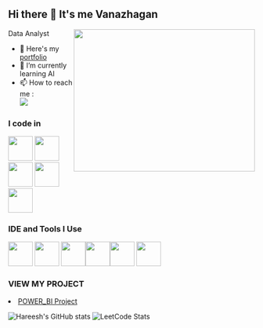 ## Hi there 👋 It's me Vanazhagan

Data Analyst
<img align="right" width="370" height="290" src="https://i.pinimg.com/originals/47/f0/34/47f0342cec72b800463bf003eac1257e.gif">
- 🔭 Here's my [portfolio](https://vanazhagan-portfolio-sit.netlify.app/)                                                 
- 🌱 I’m currently learning AI
- 📫 How to reach me :
                     </br>[<img src="https://img.shields.io/badge/LinkedIn-0077B5?style=for-the-badge&logo=linkedin&logoColor=white" />](https://linkedin.com/in/vanazhagan")
### I code in
<img height="50" width="50" src="https://img.icons8.com/color/48/000000/python.png" /> <img height="50" width="50" src="https://img.icons8.com/color/48/000000/c-programming.png" /> <img height="50" width="50" src="https://img.icons8.com/color/48/000000/html-5.png" /> <img height="50" width="50"  src="https://img.icons8.com/color/48/000000/mysql-logo.png"/><img height="50" width="50" 
src="https://img.icons8.com/?size=100&id=117561&format=png&color=000000"/>
### IDE and Tools I Use
<img height="50" width="50" src="https://img.icons8.com/color/48/000000/visual-studio-code-2019.png"/> <img height="50" width="50"  src="https://img.icons8.com/color/50/000000/git.png"/> <img height="50" width="50" 
src="https://img.icons8.com/?size=100&id=9Kvi1p1F0tUo&format=png&color=000000"/><img height="50" width="50" 
src="https://img.icons8.com/?size=100&id=Ny0t2MYrJ70p&format=png&color=000000"/><img height="50" width="50"   src="https://img.shields.io/badge/Netlify-00C7B7?style=for-the-badge&logo=netlify&logoColor=white"/> <img height="50" src="https://img.icons8.com/?size=100&id=F4uMFPZgS0gt&format=png&color=000000"/>
### VIEW MY PROJECT
<li><a href="https://app.powerbi.com/groups/me/reports/35f2a9a8-5af3-47b1-b3d9-3fe96c8e636e/62da34eaf95f62e68412?experience=power-bi"> POWER_BI Project</a></li>
								
![Hareesh's GitHub stats](https://github-readme-stats.vercel.app/api?username=hareesh-r&theme=dark&show_icons=true&&hide=issues,contribs)
![LeetCode Stats](https://leetcard.jacoblin.cool/vanazhagan?theme=dark&font=Marcellus&ext=contest)


